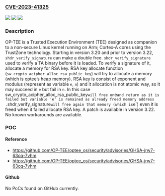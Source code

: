 ### [CVE-2023-41325](https://cve.mitre.org/cgi-bin/cvename.cgi?name=CVE-2023-41325)
![](https://img.shields.io/static/v1?label=Product&message=optee_os&color=blue)
![](https://img.shields.io/static/v1?label=Version&message=%3D%20%3E%3D%203.20%2C%20%3C%203.22%20&color=brighgreen)
![](https://img.shields.io/static/v1?label=Vulnerability&message=CWE-415%3A%20Double%20Free&color=brighgreen)

### Description

OP-TEE is a Trusted Execution Environment (TEE) designed as companion to a non-secure Linux kernel running on Arm; Cortex-A cores using the TrustZone technology. Starting in version 3.20 and prior to version 3.22, `shdr_verify_signature` can make a double free. `shdr_verify_signature` used to verify a TA binary before it is loaded. To verify a signature of it, allocate a memory for RSA key. RSA key allocate function (`sw_crypto_acipher_alloc_rsa_public_key`) will try to allocate a memory (which is optee’s heap memory). RSA key is consist of exponent and modulus (represent as variable `e`, `n`) and it allocation is not atomic way, so it may succeed in `e` but fail in `n`. In this case sw_crypto_acipher_alloc_rsa_public_key` will free on `e` and return as it is failed but variable ‘e’ is remained as already freed memory address . `shdr_verify_signature` will free again that memory (which is `e`) even it is freed when it failed allocate RSA key. A patch is available in version 3.22. No known workarounds are available.

### POC

#### Reference
- https://github.com/OP-TEE/optee_os/security/advisories/GHSA-jrw7-63cq-7vhm
- https://github.com/OP-TEE/optee_os/security/advisories/GHSA-jrw7-63cq-7vhm

#### Github
No PoCs found on GitHub currently.

